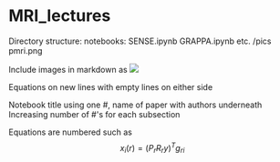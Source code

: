 # MRI_lectures
Directory structure:
notebooks:
	SENSE.ipynb
	GRAPPA.ipynb
	etc.
	/pics 
		pmri.png

Include images in markdown as <img src="pics/sampling_patterns.jpg">

Equations on new lines with empty lines on either side

Notebook title using one #, name of paper with authors underneath
Increasing number of #'s for each subsection

Equations are numbered such as
$$x_i(r) = (P_r R_r y) ^T g_{ri} \tag{2}$$
